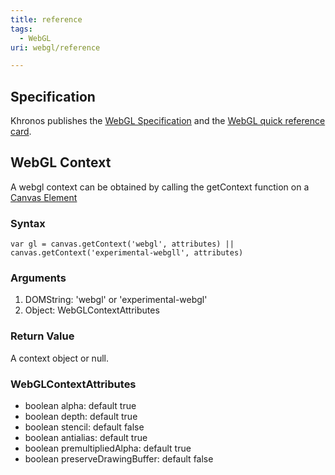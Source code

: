 ```yaml
---
title: reference
tags:
  - WebGL
uri: webgl/reference

---
```

## Specification

Khronos publishes the [WebGL Specification](http://www.khronos.org/registry/webgl/specs/latest/) and the [WebGL quick reference card](http://www.khronos.org/files/webgl/webgl-reference-card-1_0.pdf).

## WebGL Context

A webgl context can be obtained by calling the getContext function on a [Canvas Element](/canvas)

### Syntax

``` {.js}
var gl = canvas.getContext('webgl', attributes) || canvas.getContext('experimental-webgll', attributes)
```

### Arguments

1.  DOMString: 'webgl' or 'experimental-webgl'
2.  Object: WebGLContextAttributes

### Return Value

A context object or null.

### WebGLContextAttributes

-   boolean alpha: default true
-   boolean depth: default true
-   boolean stencil: default false
-   boolean antialias: default true
-   boolean premultipliedAlpha: default true
-   boolean preserveDrawingBuffer: default false
